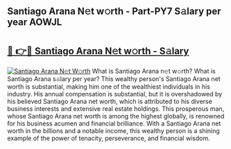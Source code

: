 ## Santiago Arana N𝚎t w𝚘rth - Part-PY7 S𝚊lary per year AOWJL

# <h2><a href="http://gc2k4b.nevu.top/?p=Santiago+Arana">🔗 👉🔴 Santiago Arana N𝚎t w𝚘rth - S𝚊lary</a></h2>

[![Santiago Arana N𝚎t W𝚘rth](https://i.imgur.com/Oavwk0R.jpeg)](http://gc2k4b.nevu.top/?p=Santiago+Arana)
What is Santiago Arana n𝚎t w𝚘rth? What is Santiago Arana s𝚊lary per year?
This wealthy person's Santiago Arana net worth is substantial, making him one of the wealthiest individuals in his industry. His annual compensation is substantial, but it is overshadowed by his believed Santiago Arana net worth, which is attributed to his diverse business interests and extensive real estate holdings. This prosperous man, whose Santiago Arana net worth is among the highest globally, is renowned for his business acumen and financial brilliance. With a Santiago Arana net worth in the billions and a notable income, this wealthy person is a shining example of the power of tenacity, perseverance, and financial wisdom.
